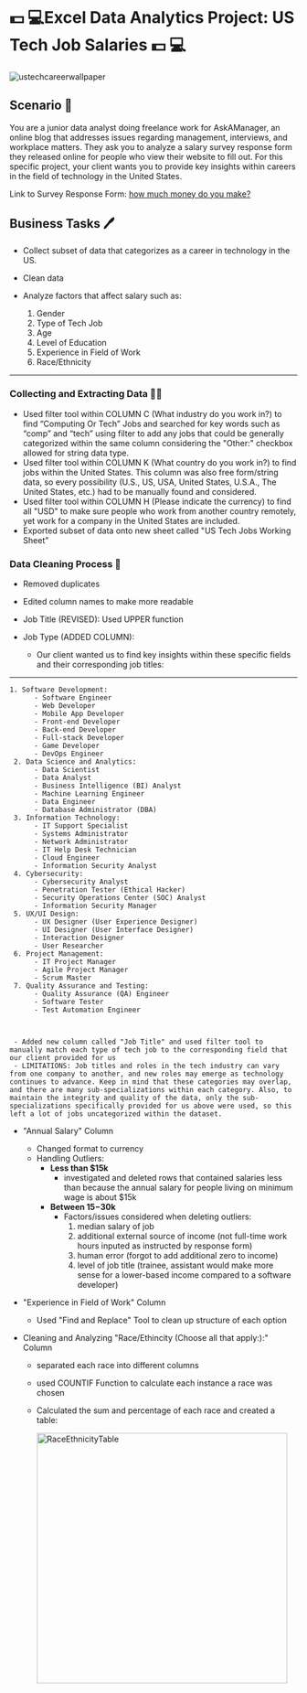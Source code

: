 # 💵 💻Excel Data Analytics Project: US Tech Job Salaries 💵 💻

![ustechcareerwallpaper](https://github.com/julesjuliano0721/Excel_Data_Analytics_Project-Salary_Survey/assets/136859698/234f88fb-beb0-47e1-8252-1a65ed69e347)

## Scenario 💬
You are a junior data analyst doing freelance work for AskAManager, an online blog that addresses issues regarding management, interviews, and workplace matters. They ask you to analyze a salary survey response form they released online for people who view their website to fill out. For this specific project, your client wants you to provide key insights within careers in the field of technology in the United States.

Link to Survey Response Form: [how much money do you make?](https://www.askamanager.org/2021/04/how-much-money-do-you-make-4.html)


## Business Tasks 🖊

 - Collect subset of data that categorizes as a career in technology in the US.
 - Clean data
 - Analyze factors that affect salary such as:
   
   1. Gender
   2. Type of Tech Job 
   3. Age
   4. Level of Education
   5. Experience in Field of Work
   6. Race/Ethnicity


---


### Collecting and Extracting Data 👨‍💻

 - Used filter tool within COLUMN C (What industry do you work in?) to find “Computing Or Tech” Jobs and searched for key words such as “comp” and “tech” using filter to add any jobs that could be generally categorized within the same column considering the "Other:" checkbox allowed for string data type.
 - Used filter tool within COLUMN K (What country do you work in?) to find jobs within the United States. This column was also free form/string data, so every possibility  (U.S., US, USA, United States, U.S.A., The United States, etc.) had to be manually found and considered.
 - Used filter tool within COLUMN H (Please indicate the currency) to find all "USD" to make sure people who work from another country remotely, yet work for a company in the United States are included.
 - Exported subset of data onto new sheet called "US Tech Jobs Working Sheet"


### Data Cleaning Process 🧹

 - Removed duplicates
 - Edited column names to make more readable
 - Job Title (REVISED): Used UPPER function
 - Job Type (ADDED COLUMN):

    - Our client wanted us to find key insights within these specific fields and their corresponding job titles:    

___
    
    1. Software Development:
          - Software Engineer
          - Web Developer
          - Mobile App Developer
          - Front-end Developer
          - Back-end Developer
          - Full-stack Developer
          - Game Developer
          - DevOps Engineer
     2. Data Science and Analytics:
          - Data Scientist
          - Data Analyst
          - Business Intelligence (BI) Analyst
          - Machine Learning Engineer
          - Data Engineer
          - Database Administrator (DBA)
     3. Information Technology:
          - IT Support Specialist
          - Systems Administrator
          - Network Administrator
          - IT Help Desk Technician
          - Cloud Engineer
          - Information Security Analyst
     4. Cybersecurity:
          - Cybersecurity Analyst
          - Penetration Tester (Ethical Hacker)
          - Security Operations Center (SOC) Analyst
          - Information Security Manager
     5. UX/UI Design:
          - UX Designer (User Experience Designer)
          - UI Designer (User Interface Designer)
          - Interaction Designer
          - User Researcher
     6. Project Management:
          - IT Project Manager
          - Agile Project Manager
          - Scrum Master
     7. Quality Assurance and Testing:
          - Quality Assurance (QA) Engineer
          - Software Tester
          - Test Automation Engineer



     - Added new column called "Job Title" and used filter tool to manually match each type of tech job to the corresponding field that our client provided for us
     - LIMITATIONS: Job titles and roles in the tech industry can vary from one company to another, and new roles may emerge as technology continues to advance. Keep in mind that these categories may overlap, and there are many sub-specializations within each category. Also, to maintain the integrity and quality of the data, only the sub-specializations specifically provided for us above were used, so this left a lot of jobs uncategorized within the dataset.

 - "Annual Salary" Column
    - Changed format to currency
    - Handling Outliers:
      - **Less than $15k**
         - investigated and deleted rows that contained salaries less than because the annual salary for people living on minimum wage is about $15k    
      - **Between $15-$30k**
         - Factors/issues considered when deleting outliers:
            1. median salary of job
            2. additional external source of income (not full-time work hours inputed as instructed by response form)
            3. human error (forgot to add additional zero to income)
            4. level of job title (trainee, assistant would make more sense for a lower-based income compared to a software developer)

          
 -  "Experience in Field of Work" Column
    - Used "Find and Replace" Tool to clean up structure of each option

 - Cleaning and Analyzing "Race/Ethincity (Choose all that apply:):" Column
    - separated each race into different columns
    - used COUNTIF Function to calculate each instance a race was chosen
    - Calculated the sum and percentage of each race and created a table:
  
      
      <img width="438" alt="RaceEthnicityTable" src="https://github.com/julesjuliano0721/Excel_Data_Analytics_Project-Salary_Survey/assets/136859698/83a8c5fe-d4e3-4509-9c63-b14690c90c57">

   






